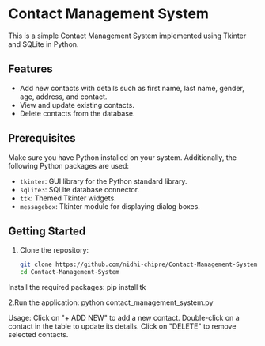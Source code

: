 
# Contact Management System

This is a simple Contact Management System implemented using Tkinter and SQLite in Python.

## Features

- Add new contacts with details such as first name, last name, gender, age, address, and contact.
- View and update existing contacts.
- Delete contacts from the database.

## Prerequisites

Make sure you have Python installed on your system. Additionally, the following Python packages are used:

- `tkinter`: GUI library for the Python standard library.
- `sqlite3`: SQLite database connector.
- `ttk`: Themed Tkinter widgets.
- `messagebox`: Tkinter module for displaying dialog boxes.

## Getting Started

1. Clone the repository:

   ```bash
   git clone https://github.com/nidhi-chipre/Contact-Management-System.git
   cd Contact-Management-System
Install the required packages:
  pip install tk

2.Run the application:
python contact_management_system.py

Usage:
Click on "+ ADD NEW" to add a new contact.
Double-click on a contact in the table to update its details.
Click on "DELETE" to remove selected contacts.
